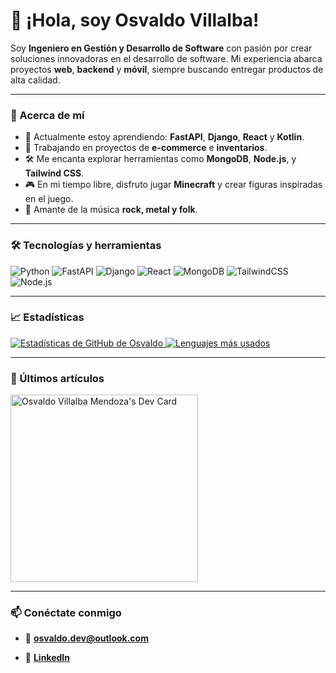 # 👋 ¡Hola, soy Osvaldo Villalba!

Soy **Ingeniero en Gestión y Desarrollo de Software** con pasión por crear soluciones innovadoras en el desarrollo de software. Mi experiencia abarca proyectos **web**, **backend** y **móvil**, siempre buscando entregar productos de alta calidad.

---

### 🚀 Acerca de mí
- 🌱 Actualmente estoy aprendiendo: **FastAPI**, **Django**, **React** y **Kotlin**.
- 🔭 Trabajando en proyectos de **e-commerce** e **inventarios**.
- 🛠️ Me encanta explorar herramientas como **MongoDB**, **Node.js**, y **Tailwind CSS**.
- 🎮 En mi tiempo libre, disfruto jugar **Minecraft** y crear figuras inspiradas en el juego.
- 🎵 Amante de la música **rock, metal y folk**.

---

### 🛠️ Tecnologías y herramientas
![Python](https://img.shields.io/badge/Python-3776AB?style=for-the-badge&logo=python&logoColor=white)
![FastAPI](https://img.shields.io/badge/FastAPI-009688?style=for-the-badge&logo=fastapi&logoColor=white)
![Django](https://img.shields.io/badge/Django-092E20?style=for-the-badge&logo=django&logoColor=white)
![React](https://img.shields.io/badge/React-61DAFB?style=for-the-badge&logo=react&logoColor=black)
![MongoDB](https://img.shields.io/badge/MongoDB-47A248?style=for-the-badge&logo=mongodb&logoColor=white)
![TailwindCSS](https://img.shields.io/badge/TailwindCSS-38B2AC?style=for-the-badge&logo=tailwind-css&logoColor=white)
![Node.js](https://img.shields.io/badge/Node.js-339933?style=for-the-badge&logo=nodedotjs&logoColor=white)

---

### 📈 Estadísticas
<a href="https://github.com/ValdoYKING">
  <img src="https://github-readme-stats.vercel.app/api?username=ValdoYKING&show_icons=true&theme=tokyonight" alt="Estadísticas de GitHub de Osvaldo" />
</a>
<a href="https://github.com/ValdoYKING">
  <img src="https://github-readme-stats.vercel.app/api/top-langs/?username=ValdoYKING&layout=compact&theme=tokyonight" alt="Lenguajes más usados" />
</a>

---

### 📰 Últimos artículos
<a href="https://app.daily.dev/ValdoYakitorys">
  <img src="https://api.daily.dev/devcards/d7d981c7369d4f7facfacf97258c33c5.png?r=x4x" width="300" alt="Osvaldo Villalba Mendoza's Dev Card" />
</a>

---

### 📫 Conéctate conmigo
- 📧 **osvaldo.dev@outlook.com**
<!-- - 🐦 [**@ValdoYKING**](https://twitter.com/ValdoYKING) -->
- 💼 [**LinkedIn**](https://www.linkedin.com/in/osvaldo-villalba-desarrollador/)
